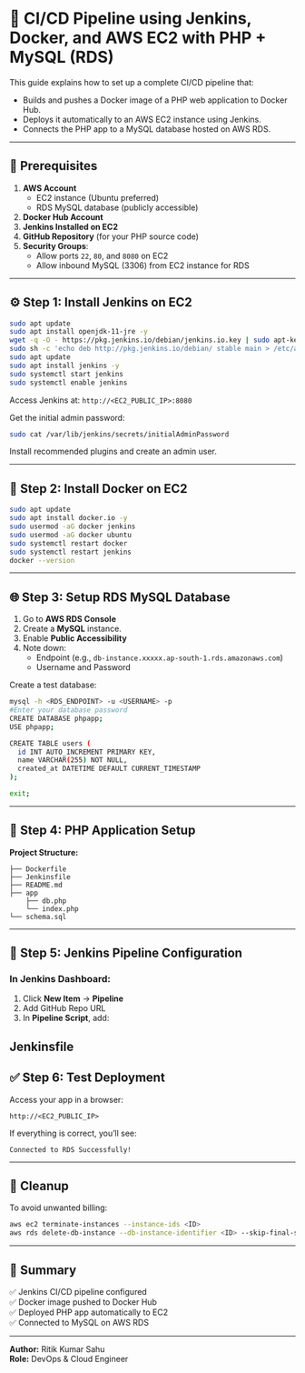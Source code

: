 
# 🚀 CI/CD Pipeline using Jenkins, Docker, and AWS EC2 with PHP + MySQL (RDS)

This guide explains how to set up a complete CI/CD pipeline that:
- Builds and pushes a Docker image of a PHP web application to Docker Hub.
- Deploys it automatically to an AWS EC2 instance using Jenkins.
- Connects the PHP app to a MySQL database hosted on AWS RDS.

---

## 🧰 Prerequisites

1. **AWS Account**
   - EC2 instance (Ubuntu preferred)
   - RDS MySQL database (publicly accessible)
2. **Docker Hub Account**
3. **Jenkins Installed on EC2**
4. **GitHub Repository** (for your PHP source code)
5. **Security Groups**:
   - Allow ports `22`, `80`, and `8080` on EC2
   - Allow inbound MySQL (3306) from EC2 instance for RDS

---

## ⚙️ Step 1: Install Jenkins on EC2

```bash
sudo apt update
sudo apt install openjdk-11-jre -y
wget -q -O - https://pkg.jenkins.io/debian/jenkins.io.key | sudo apt-key add -
sudo sh -c 'echo deb http://pkg.jenkins.io/debian/ stable main > /etc/apt/sources.list.d/jenkins.list'
sudo apt update
sudo apt install jenkins -y
sudo systemctl start jenkins
sudo systemctl enable jenkins
```

Access Jenkins at: `http://<EC2_PUBLIC_IP>:8080`

Get the initial admin password:
```bash
sudo cat /var/lib/jenkins/secrets/initialAdminPassword
```

Install recommended plugins and create an admin user.

---

## 🐳 Step 2: Install Docker on EC2

```bash
sudo apt update
sudo apt install docker.io -y
sudo usermod -aG docker jenkins
sudo usermod -aG docker ubuntu
sudo systemctl restart docker
sudo systemctl restart jenkins
docker --version
```

---

## 🌐 Step 3: Setup RDS MySQL Database

1. Go to **AWS RDS Console**
2. Create a **MySQL** instance.
3. Enable **Public Accessibility**
4. Note down:
   - Endpoint (e.g., `db-instance.xxxxx.ap-south-1.rds.amazonaws.com`)
   - Username and Password

Create a test database:
```bash
mysql -h <RDS_ENDPOINT> -u <USERNAME> -p
#Enter your database password
CREATE DATABASE phpapp;
USE phpapp;

CREATE TABLE users (
  id INT AUTO_INCREMENT PRIMARY KEY,
  name VARCHAR(255) NOT NULL,
  created_at DATETIME DEFAULT CURRENT_TIMESTAMP
);

exit;
```
---

## 🧩 Step 4: PHP Application Setup

**Project Structure:**
```
├── Dockerfile
├── Jenkinsfile
├── README.md
├── app
    ├── db.php
    └── index.php
└── schema.sql
```






---

## 🔧 Step 5: Jenkins Pipeline Configuration

### In Jenkins Dashboard:
1. Click **New Item** → **Pipeline**
2. Add GitHub Repo URL
3. In **Pipeline Script**, add:

**Jenkinsfile**
---

## ✅ Step 6: Test Deployment

Access your app in a browser:
```
http://<EC2_PUBLIC_IP>
```

If everything is correct, you’ll see:
```
Connected to RDS Successfully!
```

---

## 🧹 Cleanup

To avoid unwanted billing:
```bash
aws ec2 terminate-instances --instance-ids <ID>
aws rds delete-db-instance --db-instance-identifier <ID> --skip-final-snapshot
```

---

## 🏁 Summary

✅ Jenkins CI/CD pipeline configured  
✅ Docker image pushed to Docker Hub  
✅ Deployed PHP app automatically to EC2  
✅ Connected to MySQL on AWS RDS  

---

**Author:** Ritik Kumar Sahu  
**Role:** DevOps & Cloud Engineer  
